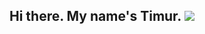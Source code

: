 ## Hi there. My name's Timur. <img src='https://media0.giphy.com/media/v1.Y2lkPTc5MGI3NjExODZuamR4OTM0YzVuZzJ5ejgxdGk0Nnc4bDA1NDR4cTg4bGszazNibyZlcD12MV9pbnRlcm5hbF9naWZfYnlfaWQmY3Q9Zw/l1IB22SuYeEMMPTguL/giphy.webp'>
